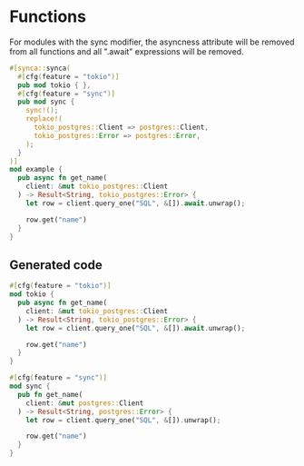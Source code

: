 # Functions

For modules with the sync modifier, the asyncness attribute will be removed 
from all functions and all ".await" expressions will be removed.

```rust
#[synca::synca(
  #[cfg(feature = "tokio")]
  pub mod tokio { },
  #[cfg(feature = "sync")]
  pub mod sync { 
    sync!();
    replace!(
      tokio_postgres::Client => postgres::Client,
      tokio_postgres::Error => postgres::Error,
    );
  }
)]
mod example {
  pub async fn get_name(
    client: &mut tokio_postgres::Client
  ) -> Result<String, tokio_postgres::Error> {
    let row = client.query_one("SQL", &[]).await.unwrap();

    row.get("name")
  }
}
```

## Generated code

```rust
#[cfg(feature = "tokio")]
mod tokio {
  pub async fn get_name(
    client: &mut tokio_postgres::Client
  ) -> Result<String, tokio_postgres::Error> {
    let row = client.query_one("SQL", &[]).await.unwrap();

    row.get("name")
  }
}

#[cfg(feature = "sync")]
mod sync {
  pub fn get_name(
    client: &mut postgres::Client
  ) -> Result<String, postgres::Error> {
    let row = client.query_one("SQL", &[]).unwrap();

    row.get("name")
  }
}
```